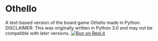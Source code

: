 # Othello
A text-based version of the board game Othello made in Python. 
DISCLAIMER: This was originally written in Python 3.0 and may not be compatible with later versions.
[![Run on Repl.it](https://repl.it/badge/github/daydreamjesse/Othello)](https://repl.it/github/daydreamjesse/Othello)